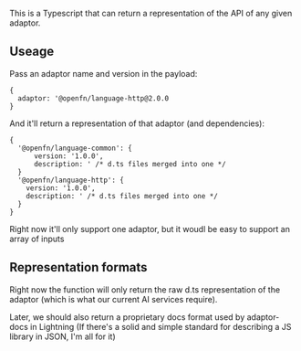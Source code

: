This is a Typescript that can return a representation of the API of any given
adaptor.

## Useage

Pass an adaptor name and version in the payload:

```
{
  adaptor: '@openfn/language-http@2.0.0
}
```

And it'll return a representation of that adaptor (and dependencies):

```
{
  '@openfn/language-common': {
      version: '1.0.0',
      description: ' /* d.ts files merged into one */
  }
  '@openfn/language-http': {
    version: '1.0.0',
    description: ' /* d.ts files merged into one */
  }
}
```

Right now it'll only support one adaptor, but it woudl be easy to support an
array of inputs

## Representation formats

Right now the function will only return the raw d.ts representation of the
adaptor (which is what our current AI services require).

Later, we should also return a proprietary docs format used by adaptor-docs in
Lightning (If there's a solid and simple standard for describing a JS library in
JSON, I'm all for it)
